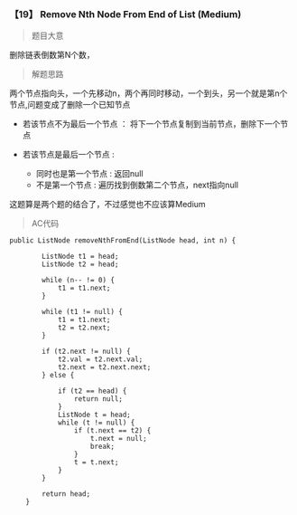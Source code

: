 
### 【19】 Remove Nth Node From End of List (Medium)

> 题目大意 

删除链表倒数第N个数，

> 解题思路

两个节点指向头，一个先移动n，两个再同时移动，一个到头，另一个就是第n个节点,问题变成了删除一个已知节点

+ 若该节点不为最后一个节点 ： 将下一个节点复制到当前节点，删除下一个节点

+ 若该节点是最后一个节点 :

    + 同时也是第一个节点 : 返回null
    + 不是第一个节点 : 遍历找到倒数第二个节点，next指向null



这题算是两个题的结合了，不过感觉也不应该算Medium

> AC代码

```
public ListNode removeNthFromEnd(ListNode head, int n) {

        ListNode t1 = head;
        ListNode t2 = head;

        while (n-- != 0) {
            t1 = t1.next;
        }

        while (t1 != null) {
            t1 = t1.next;
            t2 = t2.next;
        }

        if (t2.next != null) {
            t2.val = t2.next.val;
            t2.next = t2.next.next;
        } else {

            if (t2 == head) {
                return null;
            }
            ListNode t = head;
            while (t != null) {
                if (t.next == t2) {
                    t.next = null;
                    break;
                }
                t = t.next;
            }
        }

        return head;
    }
```